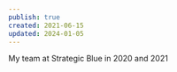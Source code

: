 ```yaml
---
publish: true
created: 2021-06-15
updated: 2024-01-05
---
```

My team at Strategic Blue in 2020 and 2021
